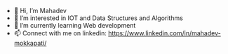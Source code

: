 - 👋 Hi, I’m Mahadev
- 👀 I’m interested in IOT and Data Structures and Algorithms
- 🌱 I’m currently learning Web development
- 📫 Connect with me on linkedin: https://www.linkedin.com/in/mahadev-mokkapati/

<!---
mahadev1411/mahadev1411 is a ✨ special ✨ repository because its `README.md` (this file) appears on your GitHub profile.
You can click the Preview link to take a look at your changes.
--->
